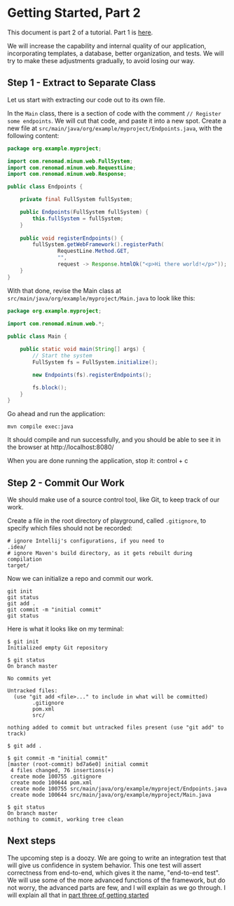 Getting Started, Part 2
=======================

This document is part 2 of a tutorial.  Part 1 is [here](getting_started.md).

We will increase the capability and internal quality of our application, incorporating
templates, a database, better organization, and tests.  We will try to make these
adjustments gradually, to avoid losing our way.

Step 1 - Extract to Separate Class
----------------------------------

Let us start with extracting our code out to its own file.  

In the `Main` class, there is a section of code with the comment `// Register some endpoints`.
We will cut that code, and paste it into a new spot. Create
a new file at `src/main/java/org/example/myproject/Endpoints.java`, with 
the following content:

```java
package org.example.myproject;

import com.renomad.minum.web.FullSystem;
import com.renomad.minum.web.RequestLine;
import com.renomad.minum.web.Response;

public class Endpoints {

    private final FullSystem fullSystem;

    public Endpoints(FullSystem fullSystem) {
        this.fullSystem = fullSystem;
    }
    
    public void registerEndpoints() {
        fullSystem.getWebFramework().registerPath(
                RequestLine.Method.GET,
                "",
                request -> Response.htmlOk("<p>Hi there world!</p>"));
    }
}
```

With that done, revise the Main class at `src/main/java/org/example/myproject/Main.java` to look like this:

```java
package org.example.myproject;

import com.renomad.minum.web.*;
                                                                                                                       
public class Main {

    public static void main(String[] args) {
        // Start the system
        FullSystem fs = FullSystem.initialize();

        new Endpoints(fs).registerEndpoints();

        fs.block();
    }
}
```

Go ahead and run the application:

```shell
mvn compile exec:java
```

It should compile and run successfully, and you should be able to see it in
the browser at http://localhost:8080/

When you are done running the application, stop it: control + c

Step 2 - Commit Our Work
------------------------

We should make use of a source control tool, like Git, to
keep track of our work. 

Create a file in the root directory of playground, called `.gitignore`, to
specify which files should not be recorded:

```gitignore
# ignore Intellij's configurations, if you need to
.idea/
# ignore Maven's build directory, as it gets rebuilt during compilation
target/
```

Now we can initialize a repo and commit our work.

```shell
git init
git status
git add .
git commit -m "initial commit"
git status
```

Here is what it looks like on my terminal:


    $ git init
    Initialized empty Git repository
    
    $ git status
    On branch master
    
    No commits yet
    
    Untracked files:
      (use "git add <file>..." to include in what will be committed)
            .gitignore
            pom.xml
            src/
    
    nothing added to commit but untracked files present (use "git add" to track)
    
    $ git add .
    
    $ git commit -m "initial commit"
    [master (root-commit) bd7a6e0] initial commit
     4 files changed, 76 insertions(+)
     create mode 100755 .gitignore
     create mode 100644 pom.xml
     create mode 100755 src/main/java/org/example/myproject/Endpoints.java
     create mode 100644 src/main/java/org/example/myproject/Main.java

    $ git status
    On branch master
    nothing to commit, working tree clean


Next steps
----------

The upcoming step is a doozy.  We are going to write an 
integration test that will give us confidence in system behavior.  This one test will
assert correctness from end-to-end, which gives it the name, "end-to-end test". We
will use some of the more advanced functions of the framework, but do not worry,
the advanced parts are few, and I will explain as we go through.  I will explain all
that in [part three of getting started](getting_started_part_3.md)